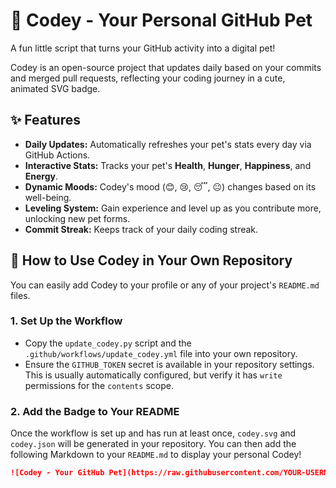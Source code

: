# 🐾 Codey - Your Personal GitHub Pet

A fun little script that turns your GitHub activity into a digital pet!

Codey is an open-source project that updates daily based on your commits and merged pull requests, reflecting your coding journey in a cute, animated SVG badge.

## ✨ Features

* **Daily Updates:** Automatically refreshes your pet's stats every day via GitHub Actions.
* **Interactive Stats:** Tracks your pet's **Health**, **Hunger**, **Happiness**, and **Energy**.
* **Dynamic Moods:** Codey's mood (😊, 😢, 😴, 😐) changes based on its well-being.
* **Leveling System:** Gain experience and level up as you contribute more, unlocking new pet forms.
* **Commit Streak:** Keeps track of your daily coding streak.

## 🚀 How to Use Codey in Your Own Repository

You can easily add Codey to your profile or any of your project's `README.md` files.

### 1. Set Up the Workflow

* Copy the `update_codey.py` script and the `.github/workflows/update_codey.yml` file into your own repository.
* Ensure the `GITHUB_TOKEN` secret is available in your repository settings. This is usually automatically configured, but verify it has `write` permissions for the `contents` scope.

### 2. Add the Badge to Your README

Once the workflow is set up and has run at least once, `codey.svg` and `codey.json` will be generated in your repository. You can then add the following Markdown to your `README.md` to display your personal Codey!

```markdown
![Codey - Your GitHub Pet](https://raw.githubusercontent.com/YOUR-USERNAME/YOUR-REPO/main/codey.svg)
